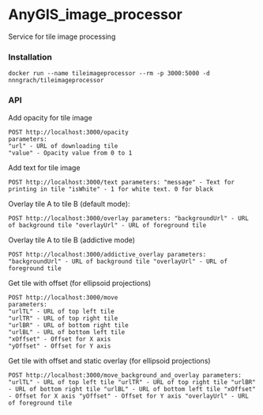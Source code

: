 # AnyGIS_image_processor

Service for tile image processing

### Installation

`docker run --name tileimageprocessor --rm -p 3000:5000 -d nnngrach/tileimageprocessor`


### API


Add opacity for tile image

```
POST http://localhost:3000/opacity
parameters:
"url" - URL of downloading tile
"value" - Opacity value from 0 to 1
```


Add text for tile image

`POST http://localhost:3000/text
parameters:
"message" - Text for printing in tile
"isWhite" - 1 for white text. 0 for black
`


Overlay tile A to tile B (default mode):

`POST http://localhost:3000/overlay
parameters:
"backgroundUrl" - URL of background tile
"overlayUrl" - URL of foreground tile
`

Overlay tile A to tile B (addictive mode)

`POST http://localhost:3000/addictive_overlay
parameters:
"backgroundUrl" - URL of background tile
"overlayUrl" - URL of foreground tile
`


Get tile with offset (for ellipsoid projections)

```
POST http://localhost:3000/move
parameters:
"urlTL" - URL of top left tile
"urlTR" - URL of top right tile
"urlBR" - URL of bottom right tile
"urlBL" - URL of bottom left tile
"xOffset" - Offset for X axis
"yOffset" - Offset for Y axis
```

Get tile with offset and static overlay (for ellipsoid projections)

`POST http://localhost:3000/move_background_and_overlay
parameters:
"urlTL" - URL of top left tile
"urlTR" - URL of top right tile
"urlBR" - URL of bottom right tile
"urlBL" - URL of bottom left tile
"xOffset" - Offset for X axis
"yOffset" - Offset for Y axis
"overlayUrl" - URL of foreground tile
`
